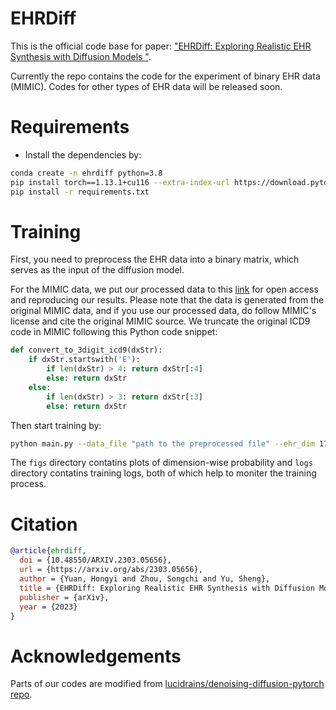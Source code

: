 # EHRDiff

This is the official code base for paper: ["EHRDiff: Exploring Realistic EHR Synthesis with Diffusion Models
"](https://arxiv.org/abs/2303.05656).

Currently the repo contains the code for the experiment of binary EHR data (MIMIC). Codes for other types of EHR data will be released soon.

# Requirements
- Install the dependencies by:

```bash
conda create -n ehrdiff python=3.8
pip install torch==1.13.1+cu116 --extra-index-url https://download.pytorch.org/whl/cu116
pip install -r requirements.txt
```

# Training

First, you need to preprocess the EHR data into a binary matrix, which serves as the input of the diffusion model. 

For the MIMIC data, we put our processed data to this [link](https://drive.google.com/file/d/1A0E2-JU7KKb7jkMJNtZqikGyHO37-45R/view?usp=share_link) for open access and reproducing our results. Please note that the data is generated from the original MIMIC data, and if you use our processed data, do follow MIMIC's license and cite the original MIMIC source. We truncate the original ICD9 code in MIMIC following this Python code snippet:
```python
def convert_to_3digit_icd9(dxStr):
    if dxStr.startswith('E'):
        if len(dxStr) > 4: return dxStr[:4]
        else: return dxStr
    else:
        if len(dxStr) > 3: return dxStr[:3]
        else: return dxStr
```

Then start training by:

```bash
python main.py --data_file "path to the preprocessed file" --ehr_dim 1782 --mlp_dims 1024 384 384 384 1024
```

The `figs` directory contatins plots of dimension-wise probability and `logs` directory contatins training logs, both of which help to moniter the training process.

# Citation

```bibtex
@article{ehrdiff,
  doi = {10.48550/ARXIV.2303.05656},
  url = {https://arxiv.org/abs/2303.05656},
  author = {Yuan, Hongyi and Zhou, Songchi and Yu, Sheng},
  title = {EHRDiff: Exploring Realistic EHR Synthesis with Diffusion Models},
  publisher = {arXiv},
  year = {2023}
}
```

# Acknowledgements
Parts of our codes are modified from [lucidrains/denoising-diffusion-pytorch repo](https://github.com/lucidrains/denoising-diffusion-pytorch).
